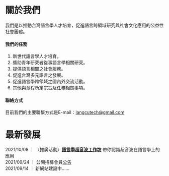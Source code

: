 # 關於我們
我們是以推動台灣語言學人才培育，促進語言跨領域研究與社會文化應用的公益性社會團體。

#### 我們的任務

1. 新世代語言學人才培育。
2. 獎助青年研究者從事語言學相關研究。
3. 提供語言相關之社會服務。
4. 促進台灣多元語言之發展。
5. 促進語言學跨領域之國內外交流活動。
6. 其他與章程所定宗旨及任務相關事項。

#### 聯絡方式
目前我們的主要聯繫方式是E-mail：langcutech@gmail.com

# 最新發展
2021/10/08 ｜ 〈推廣活動〉**[語言學超音波工作坊](https://sbs-ntu.github.io/2021-ultrasound-workshop/)** 帶你認識超音波在語言學上的應用   
2021/09/24 ｜ 公開招募會員[公告](/公開招募會員公告.pdf)  
2021/09/14 ｜ 新網站建設中......


